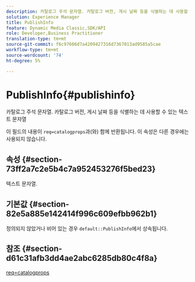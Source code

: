 ```yaml
---
description: 카탈로그 주석 문자열. 카탈로그 버전, 게시 날짜 등을 식별하는 데 사용할 수 있는 텍스트 문자열
solution: Experience Manager
title: PublishInfo
feature: Dynamic Media Classic,SDK/API
role: Developer,Business Practitioner
translation-type: tm+mt
source-git-commit: f6c97606d7a4209427316d7367013ad9585a5cae
workflow-type: tm+mt
source-wordcount: '74'
ht-degree: 5%

---
```



# PublishInfo{#publishinfo}

카탈로그 주석 문자열. 카탈로그 버전, 게시 날짜 등을 식별하는 데 사용할 수 있는 텍스트 문자열

이 필드의 내용이 `req=catalogprops`과(와) 함께 반환됩니다. 이 속성은 다른 경우에는 사용되지 않습니다.

## 속성 {#section-73ff2a7c2e5b4c7a952453276f5bed23}

텍스트 문자열.

## 기본값 {#section-82e5a885e142414f996c609efbb962b1}

정의되지 않았거나 비어 있는 경우 `default::PublishInfo`에서 상속됩니다.

## 참조 {#section-d61c31afb3dd4ae2abc6285db80c4f8a}

[req=catalogprops](../../../../../is-api/http-ref/image-serving-api-ref/c-http-protocol-reference/c-command-reference/r-req/r-catalogprops.md#reference-d7f7438291dd44a1afb6963155625426)
